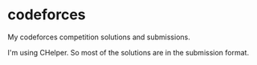# codeforces
My codeforces competition solutions and submissions.

I'm using CHelper. So most of the solutions are in the submission format.
